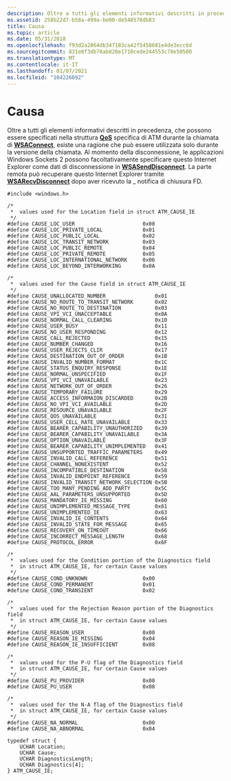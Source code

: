 ```yaml
---
description: Oltre a tutti gli elementi informativi descritti in precedenza, che possono essere specificati nella struttura QoS specifica di ATM durante la chiamata di WSAConnect, esiste una ragione che può essere utilizzata solo durante la versione della chiamata.
ms.assetid: 258b22d7-b58a-499a-be00-de548578db83
title: Causa
ms.topic: article
ms.date: 05/31/2018
ms.openlocfilehash: f93d2a2864db347183ca42f5458681e4de3ecc6d
ms.sourcegitcommit: 831e8f3db78ab820e1710cede244553c70e50500
ms.translationtype: MT
ms.contentlocale: it-IT
ms.lasthandoff: 01/07/2021
ms.locfileid: "104226092"
---
```

# <a name="cause"></a>Causa

Oltre a tutti gli elementi informativi descritti in precedenza, che possono essere specificati nella struttura [**QoS**](/windows/win32/api/winsock2/ns-winsock2-qos) specifica di ATM durante la chiamata di [**WSAConnect**](/windows/desktop/api/Winsock2/nf-winsock2-wsaconnect), esiste una ragione che può essere utilizzata solo durante la versione della chiamata. Al momento della disconnessione, le applicazioni Windows Sockets 2 possono facoltativamente specificare questo Internet Explorer come dati di disconnessione in [**WSASendDisconnect**](/windows/desktop/api/Winsock2/nf-winsock2-wsasenddisconnect). La parte remota può recuperare questo Internet Explorer tramite [**WSARecvDisconnect**](/windows/desktop/api/Winsock2/nf-winsock2-wsarecvdisconnect) dopo aver ricevuto la \_ notifica di chiusura FD.

``` syntax
#include <windows.h>

/* 
 *  values used for the Location field in struct ATM_CAUSE_IE
 */
#define CAUSE_LOC_USER                      0x00
#define CAUSE_LOC_PRIVATE_LOCAL             0x01
#define CAUSE_LOC_PUBLIC_LOCAL              0x02
#define CAUSE_LOC_TRANSIT_NETWORK           0x03
#define CAUSE_LOC_PUBLIC_REMOTE             0x04
#define CAUSE_LOC_PRIVATE_REMOTE            0x05
#define CAUSE_LOC_INTERNATIONAL_NETWORK     0x06
#define CAUSE_LOC_BEYOND_INTERWORKING       0x0A

/* 
 *  values used for the Cause field in struct ATM_CAUSE_IE
 */
#define CAUSE_UNALLOCATED_NUMBER                0x01
#define CAUSE_NO_ROUTE_TO_TRANSIT_NETWORK       0x02
#define CAUSE_NO_ROUTE_TO_DESTINATION           0x03
#define CAUSE_VPI_VCI_UNACCEPTABLE              0x0A
#define CAUSE_NORMAL_CALL_CLEARING              0x10
#define CAUSE_USER_BUSY                         0x11
#define CAUSE_NO_USER_RESPONDING                0x12
#define CAUSE_CALL_REJECTED                     0x15
#define CAUSE_NUMBER_CHANGED                    0x16
#define CAUSE_USER_REJECTS_CLIR                 0x17
#define CAUSE_DESTINATION_OUT_OF_ORDER          0x1B
#define CAUSE_INVALID_NUMBER_FORMAT             0x1C
#define CAUSE_STATUS_ENQUIRY_RESPONSE           0x1E
#define CAUSE_NORMAL_UNSPECIFIED                0x1F
#define CAUSE_VPI_VCI_UNAVAILABLE               0x23
#define CAUSE_NETWORK_OUT_OF_ORDER              0x26
#define CAUSE_TEMPORARY_FAILURE                 0x29
#define CAUSE_ACCESS_INFORMAION_DISCARDED       0x2B
#define CAUSE_NO_VPI_VCI_AVAILABLE              0x2D
#define CAUSE_RESOURCE_UNAVAILABLE              0x2F
#define CAUSE_QOS_UNAVAILABLE                   0x31
#define CAUSE_USER_CELL_RATE_UNAVAILABLE        0x33
#define CAUSE_BEARER_CAPABILITY_UNAUTHORIZED    0x39
#define CAUSE_BEARER_CAPABILITY_UNAVAILABLE     0x3A
#define CAUSE_OPTION_UNAVAILABLE                0x3F
#define CAUSE_BEARER_CAPABILITY_UNIMPLEMENTED   0x41
#define CAUSE_UNSUPPORTED_TRAFFIC_PARAMETERS    0x49
#define CAUSE_INVALID_CALL_REFERENCE            0x51
#define CAUSE_CHANNEL_NONEXISTENT               0x52
#define CAUSE_INCOMPATIBLE_DESTINATION          0x58
#define CAUSE_INVALID_ENDPOINT_REFERENCE        0x59
#define CAUSE_INVALID_TRANSIT_NETWORK_SELECTION 0x5B
#define CAUSE_TOO_MANY_PENDING_ADD_PARTY        0x5C
#define CAUSE_AAL_PARAMETERS_UNSUPPORTED        0x5D
#define CAUSE_MANDATORY_IE_MISSING              0x60
#define CAUSE_UNIMPLEMENTED_MESSAGE_TYPE        0x61
#define CAUSE_UNIMPLEMENTED_IE                  0x63
#define CAUSE_INVALID_IE_CONTENTS               0x64
#define CAUSE_INVALID_STATE_FOR_MESSAGE         0x65
#define CAUSE_RECOVERY_ON_TIMEOUT               0x66
#define CAUSE_INCORRECT_MESSAGE_LENGTH          0x68
#define CAUSE_PROTOCOL_ERROR                    0x6F

/* 
 *  values used for the Condition portion of the Diagnostics field
 *  in struct ATM_CAUSE_IE, for certain Cause values
 */
#define CAUSE_COND_UNKNOWN                  0x00
#define CAUSE_COND_PERMANENT                0x01
#define CAUSE_COND_TRANSIENT                0x02

/* 
 *  values used for the Rejection Reason portion of the Diagnostics field
 *  in struct ATM_CAUSE_IE, for certain Cause values
 */
#define CAUSE_REASON_USER                   0x00
#define CAUSE_REASON_IE_MISSING             0x04
#define CAUSE_REASON_IE_INSUFFICIENT        0x08

/* 
 *  values used for the P-U flag of the Diagnostics field
 *  in struct ATM_CAUSE_IE, for certain Cause values
 */
#define CAUSE_PU_PROVIDER                   0x00
#define CAUSE_PU_USER                       0x08

/* 
 *  values used for the N-A flag of the Diagnostics field
 *  in struct ATM_CAUSE_IE, for certain Cause values
 */
#define CAUSE_NA_NORMAL                     0x00
#define CAUSE_NA_ABNORMAL                   0x04

typedef struct {
    UCHAR Location;
    UCHAR Cause;
    UCHAR DiagnosticsLength;
    UCHAR Diagnostics[4];
} ATM_CAUSE_IE;
```

 

 



